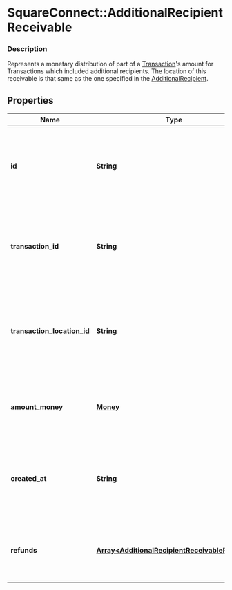 # SquareConnect::AdditionalRecipientReceivable

### Description

Represents a monetary distribution of part of a [Transaction](#type-transaction)'s amount for Transactions which included additional recipients. The location of this receivable is that same as the one specified in the [AdditionalRecipient](#type-additionalrecipient).

## Properties
Name | Type | Description | Notes
------------ | ------------- | ------------- | -------------
**id** | **String** | The additional recipient receivable&#39;s unique ID, issued by Square payments servers. | 
**transaction_id** | **String** | The ID of the transaction that the additional recipient receivable was applied to. | 
**transaction_location_id** | **String** | The ID of the location that created the receivable. This is the location ID on the associated transaction. | 
**amount_money** | [**Money**](Money.md) | The amount of the receivable. This will always be non-negative. | 
**created_at** | **String** | The time when the additional recipient receivable was created, in RFC 3339 format. | [optional] 
**refunds** | [**Array&lt;AdditionalRecipientReceivableRefund&gt;**](AdditionalRecipientReceivableRefund.md) | Any refunds of the receivable that have been applied. | [optional] 


